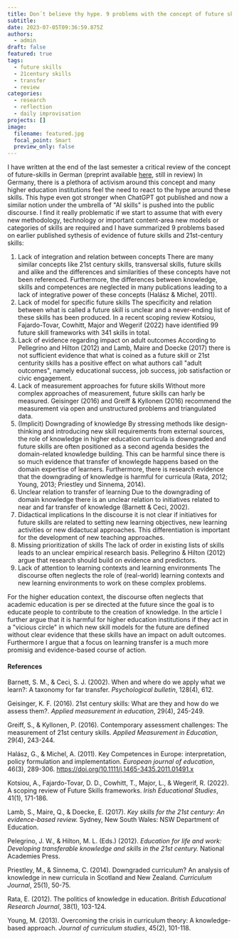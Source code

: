```yaml
---
title: Don´t believe thy hype. 9 problems with the concept of future skills and 21st century skills
subtitle:
date: 2023-07-05T09:36:59.875Z
authors:
  - admin
draft: false
featured: true
tags:
  - future skills
  - 21century skills
  - transfer
  - review
categories:
  - research
  - reflection
  - daily improvisation
projects: []
image:
  filename: featured.jpg
  focal_point: Smart
  preview_only: false
---
```

I have written at the end of the last semester a critical review of the concept of future-skills in German (preprint available [here](https://edarxiv.org/qbaze), still in review) In Germany, there is a plethora of activism around this concept and many higher education institutions feel the need to react to the hype around these skills. This hype even got stronger when ChatGPT got published and now a similar notion under the umbrella of "AI skills" is pushed into the public discourse. I find it really problematic if we start to assume that with every new methodology, technology or important content-area new models or categories of skills are required and I have summarized 9 problems based on earlier published sythesis of evidence of future skills and 21st-century skills:

1. Lack of integration and relation between concepts
   There are many similar concepts like 21st century skills, transversal skills, future skills and alike and the differences and similarities of these concepts have not been referenced. Furthermore, the differences between knowledge, skills and competences are neglected in many publications leading to a lack of integrative power of these concepts (Halász & Michel, 2011).
2. Lack of model for specific future skills
   The specificity and relation between what is called a future skill is unclear and a never-ending list of these skills has been produced. In a recent scoping review Kotsiou, Fajardo-Tovar, Cowhitt, Major and Wegerif (2022) have identified 99 future skill frameworks with 341 skills in total.
3. Lack of evidence regarding impact on adult outcomes
   According to Pellegrino and Hilton (2012) and Lamb, Maire and Doecke (2017) there is not sufficient evidence that what is coined as a future skill or 21st centurity skills has a positive effect on what authors call "adult outcomes", namely educational success, job success, job satisfaction or civic engagement.
4. Lack of measurement approaches for future skills
   Without more complex approaches of measurement, future skills can harly be measured. Geisinger (2016) and Greiff & Kyllonen (2016) recommend the measurement via open and unstructured problems and triangulated data.
5. (Implicit) Downgrading of knowledge
   By stressing methods like design-thinking and introducing new skill requirements from external sources, the role of knowledge in higher education curricula is downgraded and future skills are often positioned as a second agenda besides the domain-related knowledge building. This can be harmful since there is so much evidence that transfer of knowlegde happens based on the domain expertise of learners. Furthermore, there is research evidence that the downgrading of knowledge is harmful for curricula (Rata, 2012; Young, 2013; Priestley und Sinnema, 2014).
6. Unclear relation to transfer of learning
   Due to the downgrading of domain knowledge there is an unclear relation to initiatives related to near and far transfer of knowledge (Barnett & Ceci, 2002).
7. Didactical implications
   In the discourse it is not clear if initiatives for future skills are related to setting new learning objectives, new learning activities or new didactucal approaches. This differentiation is important for the development of new teaching approaches.
8. Missing prioritization of skills
   The lack of order in existing lists of skills leads to an unclear empirical research basis. Pellegrino & Hilton (2012) argue that research should build on evidence and predictors.
9. Lack of attention to learning contexts and learning environments
   The discourse often neglects the role of (real-world) learning contexts and new learning environments to work on these complex problems.

For the higher education context, the discourse often neglects that academic education is per se directed at the future since the goal is to educate people to contribute to the creation of knowledge. In the article I further argue that it is harmful for higher education institutions if they act in a "vicious circle" in which new skill models for the future are defined without clear evidence that these skills have an impact on adult outcomes. Furthermore I argue that a focus on learning transfer is a much more promisig and evidence-based course of action.

#### References ####
Barnett, S. M., & Ceci, S. J. (2002). When and where do we apply what we learn?: A taxonomy for far transfer. *Psychological bulletin*, 128(4), 612.

Geisinger, K. F. (2016). 21st century skills: What are they and how do we assess them?. *Applied measurement in education*, 29(4), 245-249.

Greiff, S., & Kyllonen, P. (2016). Contemporary assessment challenges: The measurement of 21st century skills. *Applied Measurement in Education*, 29(4), 243-244.

Halász, G., & Michel, A. (2011). Key Competences in Europe: interpretation, policy formulation and implementation. *European journal of education*, 46(3), 289-306. https://doi.org/10.1111/j.1465-3435.2011.01491.x

Kotsiou, A., Fajardo-Tovar, D. D., Cowhitt, T., Major, L., & Wegerif, R. (2022). A scoping review of Future Skills frameworks. *Irish Educational Studies*, 41(1), 171-186.

Lamb, S., Maire, Q., & Doecke, E. (2017). *Key skills for the 21st century: An evidence-based review.* Sydney, New South Wales: NSW Department of Education.

Pelegrino, J. W., & Hilton, M. L. (Eds.)  (2012). *Education for life and work: Developing transferable knowledge and skills in the 21st century.* National Academies Press.

Priestley, M., & Sinnema, C. (2014). Downgraded curriculum? An analysis of knowledge in new curricula in Scotland and New Zealand. *Curriculum Journal*, 25(1), 50-75.

Rata, E. (2012). The politics of knowledge in education. *British Educational Research Journal*, 38(1), 103-124.

Young, M. (2013). Overcoming the crisis in curriculum theory: A knowledge-based approach. *Journal of curriculum studies*, 45(2), 101-118.

